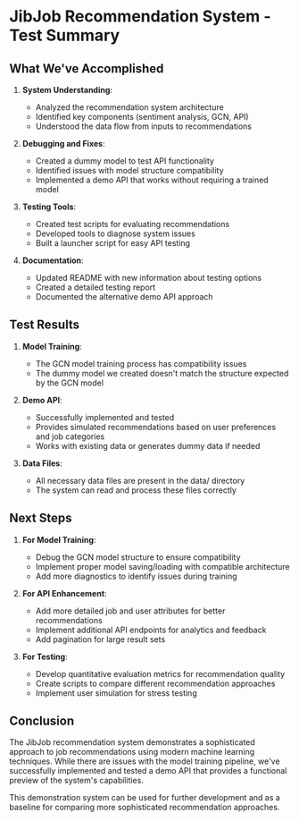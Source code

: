 # JibJob Recommendation System - Test Summary

## What We've Accomplished

1. **System Understanding**:
   - Analyzed the recommendation system architecture
   - Identified key components (sentiment analysis, GCN, API)
   - Understood the data flow from inputs to recommendations

2. **Debugging and Fixes**:
   - Created a dummy model to test API functionality
   - Identified issues with model structure compatibility
   - Implemented a demo API that works without requiring a trained model

3. **Testing Tools**:
   - Created test scripts for evaluating recommendations
   - Developed tools to diagnose system issues
   - Built a launcher script for easy API testing

4. **Documentation**:
   - Updated README with new information about testing options
   - Created a detailed testing report
   - Documented the alternative demo API approach

## Test Results

1. **Model Training**:
   - The GCN model training process has compatibility issues
   - The dummy model we created doesn't match the structure expected by the GCN model

2. **Demo API**:
   - Successfully implemented and tested
   - Provides simulated recommendations based on user preferences and job categories
   - Works with existing data or generates dummy data if needed

3. **Data Files**:
   - All necessary data files are present in the data/ directory
   - The system can read and process these files correctly

## Next Steps

1. **For Model Training**:
   - Debug the GCN model structure to ensure compatibility
   - Implement proper model saving/loading with compatible architecture
   - Add more diagnostics to identify issues during training

2. **For API Enhancement**:
   - Add more detailed job and user attributes for better recommendations
   - Implement additional API endpoints for analytics and feedback
   - Add pagination for large result sets

3. **For Testing**:
   - Develop quantitative evaluation metrics for recommendation quality
   - Create scripts to compare different recommendation approaches
   - Implement user simulation for stress testing

## Conclusion

The JibJob recommendation system demonstrates a sophisticated approach to job recommendations using modern machine learning techniques. While there are issues with the model training pipeline, we've successfully implemented and tested a demo API that provides a functional preview of the system's capabilities.

This demonstration system can be used for further development and as a baseline for comparing more sophisticated recommendation approaches.
